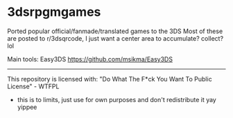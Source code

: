 # 3dsrpgmgames
Ported popular official/fanmade/translated games to the 3DS 
Most of these are posted to r/3dsqrcode, I just want a center area to accumulate? collect? lol

Main tools: Easy3DS
https://github.com/msikma/Easy3DS

______________________________________________________________________
This repository is licensed with:
"Do What The F*ck You Want To Public License" - WTFPL

* this is to limits, just use for own purposes and don't redistribute it yay yippee
